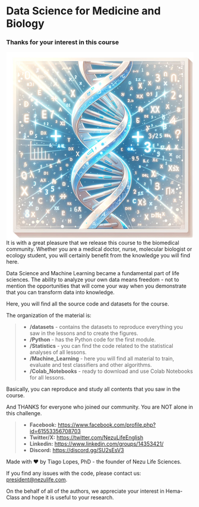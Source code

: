 # Data Science for Medicine and Biology

### Thanks for your interest in this course

<img align="right" src="datasets/vertical_square_image_white_blue_DNA.webp">

It is with a great pleasure that we release this course to the biomedical community. Whether you are a medical doctor, nurse, molecular biologist or ecology student, you will certainly benefit from the knowledge you will find here.

Data Science and Machine Learning became a fundamental part of life sciences. The ability to analyze your own data means freedom - not to mention the opportunities that will come your way when you demonstrate that you can transform data into knowledge.

Here, you will find all the source code and datasets for the course.

The organization of the material is:

> - **/datasets** - contains the datasets to reproduce everything you saw in the lessons and to create the figures.
> - **/Python** - has the Python code for the first module.
> - **/Statistics** - you can find the code related to the statistical analyses of all lessons.
> - **/Machine_Learning** - here you will find all material to train, evaluate and test classifiers and other algorithms.
> - **/Colab_Notebooks** - ready to download and use Colab Notebooks for all lessons.

Basically, you can reproduce and study all contents that you saw in the course.

And THANKS for everyone who joined our community. You are NOT alone in this challenge.

> - **Facebook:** https://www.facebook.com/profile.php?id=61553356708703
> - **Twitter/X:** https://twitter.com/NezuLifeEnglish
> - **Linkedin:** https://www.linkedin.com/groups/14353421/
> - **Discord:** https://discord.gg/SU2sEsV3

Made with ❤️  by Tiago Lopes, PhD - the founder of Nezu Life Sciences.

If you find any issues with the code, please contact us: president@nezulife.com.


On the behalf of all of the authors, we appreciate your interest in Hema-Class and hope it is useful to your research.
